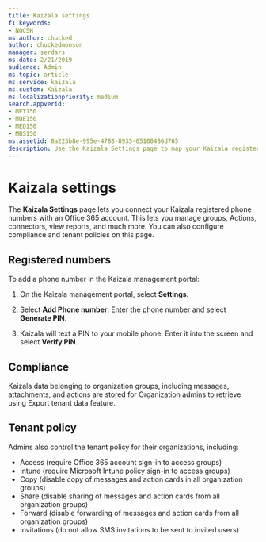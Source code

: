 ```yaml
---
title: Kaizala settings
f1.keywords:
- NOCSH
ms.author: chucked
author: chuckedmonson
manager: serdars
ms.date: 2/21/2019
audience: Admin
ms.topic: article
ms.service: kaizala
ms.custom: Kaizala
ms.localizationpriority: medium
search.appverid:
- MET150
- MOE150
- MED150
- MBS150
ms.assetid: 8a223b8e-995e-4788-8935-05100486d765
description: Use the Kaizala Settings page to map your Kaizala registered phone numbers to the Office 365 account.
---
```


# Kaizala settings

The **Kaizala Settings** page lets you connect your Kaizala registered phone numbers with an Office 365 account. This lets you manage groups, Actions, connectors, view reports, and much more. You can also configure compliance and tenant policies on this page.
  
## Registered numbers

To add a phone number in the Kaizala management portal:
  
1. On the Kaizala management portal, select **Settings**.
    
2. Select **Add Phone number**. Enter the phone number and select **Generate PIN**.
    
3. Kaizala will text a PIN to your mobile phone. Enter it into the screen and select **Verify PIN**.
    
## Compliance

Kaizala data belonging to organization groups, including messages, attachments, and actions are stored for Organization admins to retrieve using Export tenant data feature.

## Tenant policy

Admins also control the tenant policy for their organizations, including:

- Access (require Office 365 account sign-in to access groups)
- Intune (require Microsoft Intune policy sign-in to access groups)
- Copy (disable copy of messages and action cards in all organization groups)
- Share (disable sharing of messages and action cards from all organization groups)
- Forward (disable forwarding of messages and action cards from all organization groups)
- Invitations (do not allow SMS invitations to be sent to invited users)

